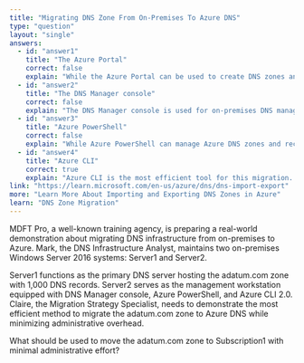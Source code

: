```yaml
---
title: "Migrating DNS Zone From On-Premises To Azure DNS"
type: "question"
layout: "single"
answers:
  - id: "answer1"
    title: "The Azure Portal"
    correct: false
    explain: "While the Azure Portal can be used to create DNS zones and records, it would require manual recreation of 1,000 DNS records, which does not minimize administrative effort as required."
  - id: "answer2"
    title: "The DNS Manager console"
    correct: false
    explain: "The DNS Manager console is used for on-premises DNS management but cannot directly migrate zones to Azure DNS. It lacks the capability to export zones in a format suitable for Azure DNS import."
  - id: "answer3"
    title: "Azure PowerShell"
    correct: false
    explain: "While Azure PowerShell can manage Azure DNS zones and records, Azure CLI provides more streamlined commands for DNS zone migration and is generally more efficient for this specific task."
  - id: "answer4"
    title: "Azure CLI"
    correct: true
    explain: "Azure CLI is the most efficient tool for this migration. It provides commands to export DNS zones from on-premises and import them into Azure DNS with minimal scripting, significantly reducing administrative effort compared to manual methods."
link: "https://learn.microsoft.com/en-us/azure/dns/dns-import-export"
more: "Learn More About Importing and Exporting DNS Zones in Azure"
learn: "DNS Zone Migration"
---
```


MDFT Pro, a well-known training agency, is preparing a real-world demonstration about migrating DNS infrastructure from on-premises to Azure. Mark, the DNS Infrastructure Analyst, maintains two on-premises Windows Server 2016 systems: Server1 and Server2.

Server1 functions as the primary DNS server hosting the adatum.com zone with 1,000 DNS records. Server2 serves as the management workstation equipped with DNS Manager console, Azure PowerShell, and Azure CLI 2.0. Claire, the Migration Strategy Specialist, needs to demonstrate the most efficient method to migrate the adatum.com zone to Azure DNS while minimizing administrative overhead.

What should be used to move the adatum.com zone to Subscription1 with minimal administrative effort?